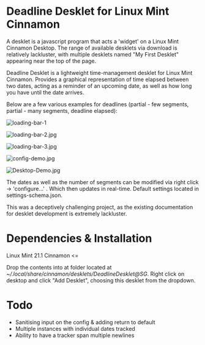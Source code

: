 # Deadline Desklet for Linux Mint Cinnamon

A desklet is a javascript program that acts a 'widget' on a Linux Mint Cinnamon Desktop. The range of available desklets via download is relatively lackluster, with multiple desklets named "My First Desklet" appearing near the top of the page. 

Deadline Desklet is a lightweight time-management desklet for Linux Mint Cinnamon. Provides a graphical representation of time elapsed between two dates, acting as a reminder of an upcoming date, as well as how long you have until the date arrives.

Below are a few various examples for deadlines (partial - few segments, partial - many segments, deadline elapsed):

![loading-bar-1](https://github.com/CodeZilla12/DeadlineDeskletCinnamon/assets/69915380/22ee82ff-f1dd-449e-89aa-4d27e94d49a8)

![loading-bar-2.jpg](https://github.com/CodeZilla12/DeadlineDeskletCinnamon/assets/69915380/96412408-343f-469b-9a60-0c5f423e833e)

![loading-bar-3.jpg](https://github.com/CodeZilla12/DeadlineDeskletCinnamon/assets/69915380/03b8e906-089d-4f2f-9c9a-719660b95103)

![config-demo.jpg](https://github.com/CodeZilla12/DeadlineDeskletCinnamon/assets/69915380/783e7994-e4f9-4ea0-ac75-8f43bf22d2e9)

![Desktop-Demo.jpg](https://github.com/CodeZilla12/DeadlineDeskletCinnamon/assets/69915380/c3081589-941f-46c0-89c6-8267e8668ad2)


The dates as well as the number of segments can be modified via right click -> 'configure...' . Which then updates in real-time. Default settings located in settings-schema.json.



This was a deceptively challenging project, as the existing documentation for desklet development is extremely lackluster.

# Dependencies & Installation

Linux Mint 21.1 Cinnamon <=

Drop the contents into at folder located at _~/.local/share/cinnamon/desklets/DeadlineDesklet@SG_. Right click on desktop and click "Add Desklet", choosing this desklet from the dropdown.


# Todo
-  Sanitising input on the config & adding return to default
-  Multiple instances with individual dates tracked
-  Ability to have a tracker span multiple newlines
